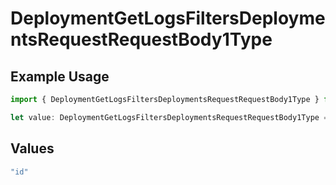 # DeploymentGetLogsFiltersDeploymentsRequestRequestBody1Type

## Example Usage

```typescript
import { DeploymentGetLogsFiltersDeploymentsRequestRequestBody1Type } from "@orq-ai/node/models/operations";

let value: DeploymentGetLogsFiltersDeploymentsRequestRequestBody1Type = "id";
```

## Values

```typescript
"id"
```